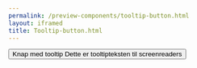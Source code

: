 ```yaml
--- 
permalink: /preview-components/tooltip-button.html
layout: iframed 
title: Tooltip-button.html
---
```

<div class="container py-8">
    <button class="button button-primary js-tooltip" role="tooltip"
        title="Dette er et tooltip">
        Knap med tooltip
        <span class="sr-only">Dette er tooltipteksten til
            screenreaders</span>
    </button>
</div>